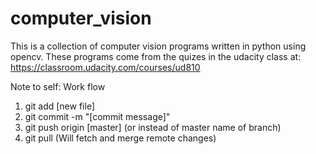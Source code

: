 # computer_vision
This is a collection of computer vision programs written in python using opencv. These programs come from the quizes in the udacity class at: https://classroom.udacity.com/courses/ud810

Note to self:
Work flow
1. git add [new file]
2. git commit -m "[commit message]"
3. git push origin [master] (or instead  of master name of branch)
4. git pull (Will fetch and merge remote changes)
